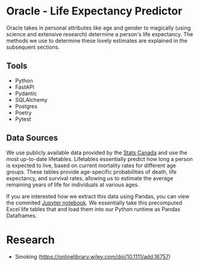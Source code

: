 # Oracle - Life Expectancy Predictor

Oracle takes in personal attributes like age and gender to magically (using science and extensive research) determine a person's life expectancy. The methods we use to determine these lovely estimates are explained in the subsequent sections. 

## Tools

- Python
- FastAPI
- Pydantic
- SQLAlchemy
- Postgres
- Poetry
- Pytest

## Data Sources

We use publicly available data provided by the [Stats Canada](https://www150.statcan.gc.ca/n1/en/catalogue/84-537-X) and use the most up-to-date lifetables. Lifetables essentially predict how long a person is expected to live, based on current mortality rates for different age groups. These tables provide age-specific probabilities of death, life expectancy, and survival rates, allowing us to estimate the average remaining years of life for individuals at various ages. 

If you are interested how we extract this data using Pandas, you can view the commited [Jupyter notebook](https://github.com/payamyek/oracle/blob/13ecbd2ccf9c50e2eff7dcba799a527559c6a273/notebooks/life_table.ipynb). We essentially take this precomputed Excel life tables that and load them into our Python runtime as Pandas Dataframes.

# Research

- Smoking (https://onlinelibrary.wiley.com/doi/10.1111/add.16757)
